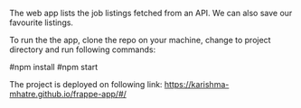 The web app lists the job listings fetched from an API.
We can also save our favourite listings.

To run the the app, clone the repo on your machine, change to project directory and run following commands:

#npm install
#npm start

The project is deployed on following link:
https://karishma-mhatre.github.io/frappe-app/#/
